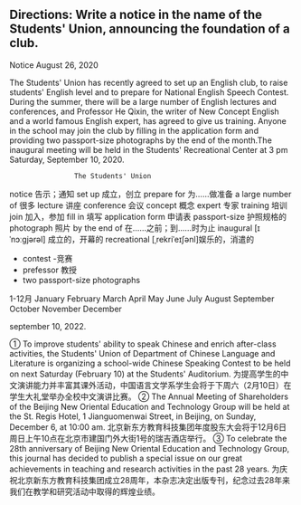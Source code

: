 ## Directions: Write a notice in the name of the Students' Union, announcing the foundation of a club.

Notice
August 26, 2020

The Students' Union has recently agreed to set up an English club, to raise students' English level and to prepare for National English Speech Contest.
During the summer, there will be a large number of English lectures and conferences, and Professor He Qixin, the writer of New Concept English and a world famous English expert, has agreed to give us training. Anyone in the school may join the club by filling in the application form and providing two passport-size photographs by the end of the month.The inaugural meeting will be held in the Students' Recreational Center at 3 pm Saturday, September 10, 2020.

                    The Students' Union


notice 告示；通知
set up 成立，创立
prepare for 为……做准备
a large number of 很多
lecture 讲座
conference 会议
concept 概念
expert 专家
training 培训
join 加入，参加
fill in 填写
application form 申请表
passport-size 护照规格的
photograph 照片
by the end of 在……之前；到……时为止
inaugural [ɪˈnɔːɡjərəl] 成立的，开幕的
recreational  [ˌrekriˈeɪʃənl]娱乐的，消遣的
- contest -竞赛
- prefessor 教授
- two passport-size photographs


1-12月
January February March April May June July August September October November December

september 10, 2022.


① To improve students' ability to speak Chinese and enrich after-class activities, the Students' Union of Department of Chinese Language and Literature is organizing a school-wide Chinese Speaking Contest to be held on next Saturday (February 10) at the Students' Auditorium. 为提高学生的中文演讲能力并丰富其课外活动，中国语言文学系学生会将于下周六（2月10日）在学生大礼堂举办全校中文演讲比赛。
② The Annual Meeting of Shareholders of the Beijing New Oriental Education and Technology Group will be held at the St. Regis Hotel, 1 Jianguomenwai Street, in Beijing, on Sunday, December 6, at 10:00 am. 北京新东方教育科技集团年度股东大会将于12月6日周日上午10点在北京市建国门外大街1号的瑞吉酒店举行。
③ To celebrate the 28th anniversary of Beijing New Oriental Education and Technology Group, this journal has decided to publish a special issue on our great achievements in teaching and research activities in the past 28 years. 为庆祝北京新东方教育科技集团成立28周年，本杂志决定出版专刊，纪念过去28年来我们在教学和研究活动中取得的辉煌业绩。